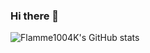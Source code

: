 ### Hi there 👋

![Flamme1004K's GitHub stats](https://github-readme-stats.vercel.app/api?username=Flamme1004K&show_icons=true&theme=radical)


<!--
**Flamme1004K/Flamme1004K** is a ✨ _special_ ✨ repository because its `README.md` (this file) appears on your GitHub profile.

Here are some ideas to get you started:

- 🔭 I’m currently working on ...
- 🌱 I’m currently learning ...
- 👯 I’m looking to collaborate on ...
- 🤔 I’m looking for help with ...
- 💬 Ask me about ...
- 📫 How to reach me: ...
- 😄 Pronouns: ...
- ⚡ Fun fact: ...
-->
